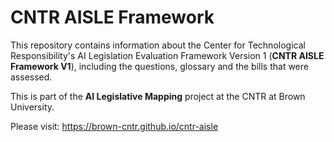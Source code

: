 # CNTR AISLE Framework

This repository contains information about the Center for Technological Responsibility's AI Legislation Evaluation Framework Version 1 (**CNTR AISLE Framework V1**), including the questions, glossary and the bills that were assessed.

This is part of the **AI Legislative Mapping** project at the CNTR at Brown University.

Please visit: <https://brown-cntr.github.io/cntr-aisle>
